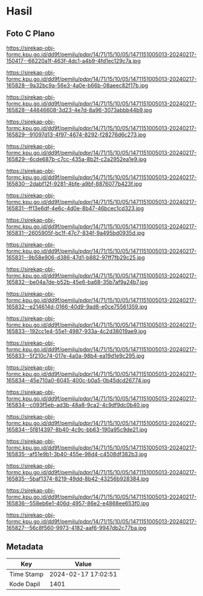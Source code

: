 # Hasil

## Foto C Plano

https://sirekap-obj-formc.kpu.go.id/dd9f/pemilu/pdpr/14/71/15/10/05/1471151005013-20240217-150417--66220a1f-463f-4dc1-a4b9-4fd1ec129c7a.jpg

https://sirekap-obj-formc.kpu.go.id/dd9f/pemilu/pdpr/14/71/15/10/05/1471151005013-20240217-165828--9a32bc9a-56e3-4a0e-b66b-08aeec82f17b.jpg

https://sirekap-obj-formc.kpu.go.id/dd9f/pemilu/pdpr/14/71/15/10/05/1471151005013-20240217-165828--44646608-3d23-4e7d-8a96-3073abbb44b9.jpg

https://sirekap-obj-formc.kpu.go.id/dd9f/pemilu/pdpr/14/71/15/10/05/1471151005013-20240217-165829--91097d13-4f97-4674-8292-f28276d6c273.jpg

https://sirekap-obj-formc.kpu.go.id/dd9f/pemilu/pdpr/14/71/15/10/05/1471151005013-20240217-165829--6cde687b-c7cc-435a-8b2f-c2a2952ea1e9.jpg

https://sirekap-obj-formc.kpu.go.id/dd9f/pemilu/pdpr/14/71/15/10/05/1471151005013-20240217-165830--2dabf12f-9281-4bfe-a9bf-8876077b423f.jpg

https://sirekap-obj-formc.kpu.go.id/dd9f/pemilu/pdpr/14/71/15/10/05/1471151005013-20240217-165831--ff13e6df-4e6c-4d0e-8b47-46bcec1cd323.jpg

https://sirekap-obj-formc.kpu.go.id/dd9f/pemilu/pdpr/14/71/15/10/05/1471151005013-20240217-165831--2605905f-bc1f-47c7-834f-9a495bd0935d.jpg

https://sirekap-obj-formc.kpu.go.id/dd9f/pemilu/pdpr/14/71/15/10/05/1471151005013-20240217-165831--9b58e906-d386-47d1-b882-97ff7fb29c25.jpg

https://sirekap-obj-formc.kpu.go.id/dd9f/pemilu/pdpr/14/71/15/10/05/1471151005013-20240217-165832--be04a7de-b52b-45e6-ba68-35b7af9a24b7.jpg

https://sirekap-obj-formc.kpu.go.id/dd9f/pemilu/pdpr/14/71/15/10/05/1471151005013-20240217-165832--e214614d-0166-40d9-9ad8-e0ce75561359.jpg

https://sirekap-obj-formc.kpu.go.id/dd9f/pemilu/pdpr/14/71/15/10/05/1471151005013-20240217-165833--192cc1e4-55e1-4987-933a-4c2d38019ae9.jpg

https://sirekap-obj-formc.kpu.go.id/dd9f/pemilu/pdpr/14/71/15/10/05/1471151005013-20240217-165833--5f210c74-017e-4a0a-98b4-ea19d1e9c295.jpg

https://sirekap-obj-formc.kpu.go.id/dd9f/pemilu/pdpr/14/71/15/10/05/1471151005013-20240217-165834--45e710a0-6045-400c-b0a5-0b45dcd26774.jpg

https://sirekap-obj-formc.kpu.go.id/dd9f/pemilu/pdpr/14/71/15/10/05/1471151005013-20240217-165834--c093f5eb-ad3b-48a8-9ca2-4c9df9dc0b40.jpg

https://sirekap-obj-formc.kpu.go.id/dd9f/pemilu/pdpr/14/71/15/10/05/1471151005013-20240217-165834--5f814397-8b40-4c9c-bb63-190a95c9de21.jpg

https://sirekap-obj-formc.kpu.go.id/dd9f/pemilu/pdpr/14/71/15/10/05/1471151005013-20240217-165835--af51e9b1-3b40-455e-98d4-c4508df382b3.jpg

https://sirekap-obj-formc.kpu.go.id/dd9f/pemilu/pdpr/14/71/15/10/05/1471151005013-20240217-165835--5baf1374-8219-49dd-8b42-43256b928384.jpg

https://sirekap-obj-formc.kpu.go.id/dd9f/pemilu/pdpr/14/71/15/10/05/1471151005013-20240217-165836--558eb6e1-406d-4957-86e2-e4868ee653f0.jpg

https://sirekap-obj-formc.kpu.go.id/dd9f/pemilu/pdpr/14/71/15/10/05/1471151005013-20240217-165827--56c8f560-9973-4182-aaf6-9947db2c77ba.jpg


## Metadata

| Key        | Value               |
| ---------- | ------------------- |
| Time Stamp | 2024-02-17 17:02:51 |
| Kode Dapil | 1401                |



